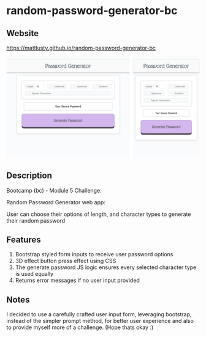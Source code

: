 # random-password-generator-bc

## Website

https://mattlusty.github.io/random-password-generator-bc

![Website Screenshot](images/pw-generator.png)

## Description

Bootcamp (bc) - Module 5 Challenge.

Random Password Generator web app:

User can choose their options of length, and character types to generate their random password

## Features

1. Bootstrap styled form inputs to receive user password options
2. 3D effect button press effect using CSS
3. The generate password JS logic ensures every selected character type is used equally
4. Returns error messages if no user input provided

## Notes

I decided to use a carefully crafted user input form, leveraging bootstrap, instead of the simpler prompt method, for better user experience and also to provide myself more of a challenge. (Hope thats okay :)
